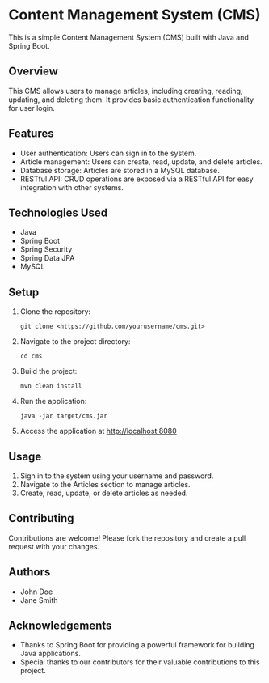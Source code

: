 # Content Management System (CMS)

This is a simple Content Management System (CMS) built with Java and Spring Boot.

## Overview

This CMS allows users to manage articles, including creating, reading, updating, and deleting them. It provides basic authentication functionality for user login.

## Features

- User authentication: Users can sign in to the system.
- Article management: Users can create, read, update, and delete articles.
- Database storage: Articles are stored in a MySQL database.
- RESTful API: CRUD operations are exposed via a RESTful API for easy integration with other systems.

## Technologies Used

- Java
- Spring Boot
- Spring Security
- Spring Data JPA
- MySQL

## Setup

1. Clone the repository:
    
    ```
    git clone <https://github.com/yourusername/cms.git>
    
    ```
    
2. Navigate to the project directory:
    
    ```
    cd cms
    
    ```
    
3. Build the project:
    
    ```
    mvn clean install
    
    ```
    
4. Run the application:
    
    ```
    java -jar target/cms.jar
    
    ```
    
5. Access the application at [http://localhost:8080](http://localhost:8080/)

## Usage

1. Sign in to the system using your username and password.
2. Navigate to the Articles section to manage articles.
3. Create, read, update, or delete articles as needed.

## Contributing

Contributions are welcome! Please fork the repository and create a pull request with your changes.

## Authors

- John Doe
- Jane Smith

## Acknowledgements

- Thanks to Spring Boot for providing a powerful framework for building Java applications.
- Special thanks to our contributors for their valuable contributions to this project.
